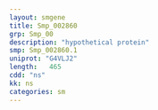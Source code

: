 ```yaml
---
layout: smgene
title: Smp_002860
grp: Smp_00
description: "hypothetical protein"
smp: Smp_002860.1
uniprot: "G4VLJ2"
length:   465
cdd: "ns"
kk: ns
categories: sm
---
```

